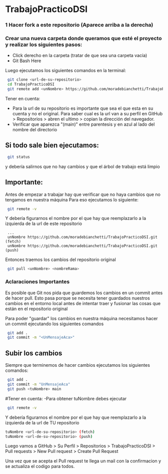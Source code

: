 # TrabajoPracticoDSI

### 1 Hacer fork a este repositorio (Aparece arriba a la derecha)

### Crear una nueva carpeta donde queramos que esté el proyecto y realizar los siguientes pasos:
  - Click derecho en la carpeta (tratar de que sea una carpeta vacía) 
  - Git Bash Here
  
Luego ejecutamos los siguientes comandos en la terminal:
```bash
 git clone <url-de-su-repositorio> 
 cd TrabajoPracticoDSI 
 git remote add <unNombre> https://github.com/moradebianchetti/TrabajoPracticoDSI.git --> Agregamos este repositorio como remoto

```
Tener en cuenta:
 - Para la url de su repositorio es importante que sea el que esta en su cuenta y no el original. 
  Para saber cual es la url van a su perfil en GitHub > Repositorios > abren el ultimo > copian la dirección del navegador.
 - Verificar que aparezca "(main)" entre parentesis y en azul al lado del nombre del directorio 

## Si todo sale bien ejecutamos:
```bash
 git status
```
y debería salirnos que no hay cambios y que el árbol de trabajo está limpio

## Importante:
Antes de empezar a trabajar hay que verificar que no haya cambios que no tengamos en nuestra máquina
Para eso ejecutamos lo siguiente:

```bash
 git remote -v
```

Y debería figurarnos el nombre por el que hay que reemplazarlo a la izquierda de la url de este repositorio 
```
 ...
 unNombre https://github.com/moradebianchetti/TrabajoPracticoDSI.git (fetch)
 unNombre https://github.com/moradebianchetti/TrabajoPracticoDSI.git (push)
```

Entonces traemos los cambios del repositorio original
```bash
 git pull <unNombre> <nombreRama> 
```
### Aclaraciones Importantes
Es posible que Git nos pida que guardemos los cambios en un commit antes de hacer pull.
Esto pasa porque se necesita tener guardados nuestros cambios en el entorno local antes de
intentar traer y fusionar las cosas que están en el repositorio original

Para poder "guardar" los cambios en nuestra máquina necesitamos hacer un commit ejecutando los siguientes comandos
```bash
 git add .
 git commit -m "<UnMensajeAca>"
```


## Subir los cambios
Siempre que terminemos de hacer cambios ejecutamos los siguientes comandos:
```bash
 git add .
 git commit -m "UnMensajeAca"
 git push <tuNombre> main
```

#Tener en cuenta: 
-Para obtener tuNombre debes ejecutar
```bash
 git remote -v
``` 

Y debería figurarnos el nombre por el que hay que reemplazarlo a la izquierda de la url de TU repositorio 
 ````bash
 tuNombre <url-de-su-repositorio> (fetch)
 tuNombre <url-de-su-repositorio> (push)
 ````
 
Luego vamos a GitHub > Su Perfil > Repositorios > TrabajoPracticoDSI > Pull requests > New Pull request > Create Pull Request 

Una vez que se acepta el Pull request te llega un mail con la confirmacion y se actualiza el codigo para todos.

 
